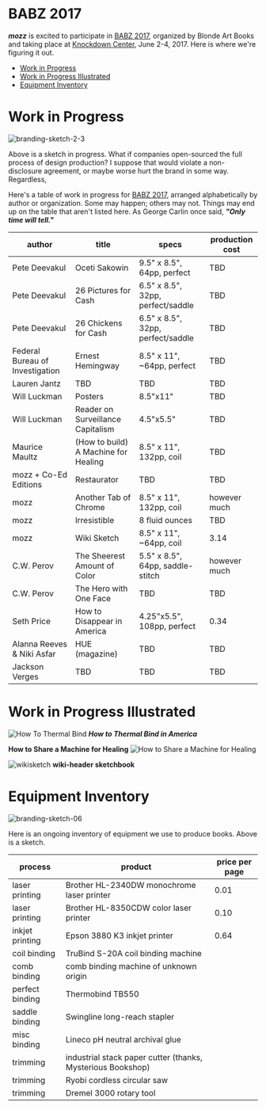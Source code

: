 # BABZ 2017

**_mozz_** is excited to participate in [BABZ 2017](http://blondeartbooks.com), organized by Blonde Art Books and taking place at [Knockdown Center](http://knockdown.center), June 2-4, 2017. Here is where we're figuring it out.

- [Work in Progress](#work-in-progress)
- [Work in Progress Illustrated](#work-in-progress-illustrated)
- [Equipment Inventory](#equipment-inventory)

# Work in Progress

![branding-sketch-2-3](pictures/mozz-tex-V0-23.jpg)

Above is a sketch in progress. What if companies open-sourced the full process of design production? I suppose that would violate a non-disclosure agreement, or maybe worse hurt the brand in some way. Regardless,

Here's a table of work in progress for [BABZ 2017](http://blondeartbooks.com), arranged alphabetically by author or organization. Some may happen; others may not. Things may end up on the table that aren't listed here. As George Carlin once said, **_"Only time will tell."_**

| author                          | title                               | specs                             |   production cost|
| ------------------------------- | ------------------------------------| --------------------------------- | -----------------|
| Pete Deevakul | Oceti Sakowin                       | 9.5" x 8.5", 64pp, perfect        |   TBD            |
| Pete Deevakul | 26 Pictures for Cash                | 6.5" x 8.5", 32pp, perfect/saddle |   TBD            |
| Pete Deevakul | 26 Chickens for Cash                | 6.5" x 8.5", 32pp, perfect/saddle |   TBD            |
| Federal Bureau of Investigation | Ernest Hemingway                    | 8.5" x 11", ~64pp, perfect |   TBD            |
| Lauren Jantz | TBD                                 | TBD                               |   TBD            |
| Will Luckman | Posters                             | 8.5"x11"                          |   TBD            |
| Will Luckman | Reader on Surveillance Capitalism   | 4.5"x5.5"                         |   TBD            |  
| Maurice Maultz | (How to build) A Machine for Healing| 8.5" x 11", 132pp, coil           |   TBD            |
| mozz + Co-Ed Editions | Restaurator                         | TBD                               |   TBD            |
| mozz | Another Tab of Chrome               | 8.5" x 11", 132pp, coil           |   however much   |
| mozz | Irresistible                        | 8 fluid ounces                    |   TBD            |
| mozz | Wiki Sketch                         | 8.5" x 11", ~64pp, coil           |   3.14           |
| C.W. Perov | The Sheerest Amount of Color        | 5.5" x 8.5", 64pp, saddle-stitch  |   however much   |
| C.W. Perov | The Hero with One Face              | TBD                               |   TBD            |
| Seth Price | How to Disappear in America         | 4.25"x5.5", 108pp, perfect        |   0.34           |
| Alanna Reeves & Niki Asfar | HUE (magazine)                      | TBD                               |   TBD            |
| Jackson Verges | TBD                                 | TBD                               |   TBD            |[BABZ 2017](http://blondeartbooks.com/)

# Work in Progress Illustrated


![How To Thermal Bind](pictures/how-to-thermal-bind-in-america.png)
**_How to Thermal Bind in America_**

**How to Share a Machine for Healing**
![How to Share a Machine for Healing](pictures/machine-for-healing.png)

![wikisketch](pictures/wikisketch.png)
**wiki-header sketchbook**






# Equipment Inventory

![branding-sketch-06](pictures/mozz-tex-V0-5.jpg)

Here is an ongoing inventory of equipment we use to produce books. Above is a sketch.

| process | product                                  | price per page  |
| ------- | -----------------------------------------| --------------- |       
| laser printing  | Brother HL-2340DW monochrome laser printer | 0.01 |
| laser printing  | Brother HL-8350CDW color laser printer | 0.10 |
| inkjet printing | Epson 3880 K3 inkjet printer | 0.64 |
| coil binding   | TruBind S-20A coil binding machine |
| comb binding   | comb binding machine of unknown origin |
| perfect binding | Thermobind TB550 |
| saddle binding | Swingline long-reach stapler |
| misc binding   | Lineco pH neutral archival glue | 
| trimming | industrial stack paper cutter (thanks, Mysterious Bookshop)| 
| trimming | Ryobi cordless circular saw |     
| trimming | Dremel 3000 rotary tool | 